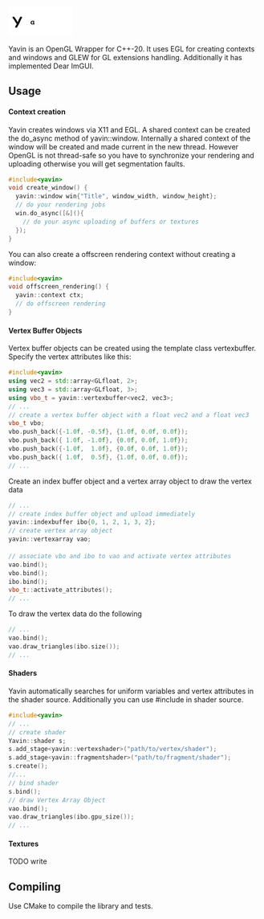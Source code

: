 ![alt text](https://raw.githubusercontent.com/SteveWolligandt/yavin/master/yavin.gif)

Yavin is an OpenGL Wrapper for C++-20.  It uses EGL for creating contexts and
windows and GLEW for GL extensions handling. Additionally it has implemented
Dear ImGUI.

## Usage
#### Context creation
Yavin creates windows via X11 and EGL. A shared context can be created the
do_async method of yavin::window. Internally a shared context of the window
will be created and made current in the new thread. However OpenGL is not
thread-safe so you have to synchronize your rendering and uploading otherwise
you will get segmentation faults.

``` cpp
#include<yavin>
void create_window() {
  yavin::window win{"Title", window_width, window_height};
  // do your rendering jobs
  win.do_async([&](){
    // do your async uploading of buffers or textures
  });
}
```

You can also create a offscreen rendering context without creating a window:
``` cpp
#include<yavin>
void offscreen_rendering() {
  yavin::context ctx;
  // do offscreen rendering
}
```

#### Vertex Buffer Objects
Vertex buffer objects can be created using the template class vertexbuffer.
Specify the vertex attributes like this:

``` cpp
#include<yavin>
using vec2 = std::array<GLfloat, 2>;
using vec3 = std::array<GLfloat, 3>;
using vbo_t = yavin::vertexbuffer<vec2, vec3>;
// ...
// create a vertex buffer object with a float vec2 and a float vec3
vbo_t vbo;
vbo.push_back({-1.0f, -0.5f}, {1.0f, 0.0f, 0.0f});
vbo.push_back({ 1.0f, -1.0f}, {0.0f, 0.0f, 1.0f});
vbo.push_back({-1.0f,  1.0f}, {0.0f, 0.0f, 1.0f});
vbo.push_back({ 1.0f,  0.5f}, {1.0f, 0.0f, 0.0f});
// ...
```

Create an index buffer object and a vertex array object to draw the vertex data
``` cpp
// ...
// create index buffer object and upload immediately
yavin::indexbuffer ibo{0, 1, 2, 1, 3, 2};
// create vertex array object
yavin::vertexarray vao;

// associate vbo and ibo to vao and activate vertex attributes
vao.bind();
vbo.bind();
ibo.bind();
vbo_t::activate_attributes();
// ...
``` 
To draw the vertex data do the following
``` cpp
// ...
vao.bind();
vao.draw_triangles(ibo.size());
// ...
``` 

#### Shaders
Yavin automatically searches for uniform variables and vertex attributes in the shader source. Additionally you can use #include in shader source.

``` cpp
#include<yavin>
// ...
// create shader
Yavin::shader s;
s.add_stage<yavin::vertexshader>("path/to/vertex/shader");
s.add_stage<yavin::fragmentshader>("path/to/fragment/shader");
s.create();
//...
// bind shader
s.bind();
// draw Vertex Array Object
vao.bind();
vao.draw_triangles(ibo.gpu_size());
// ...
``` 
#### Textures
TODO write

## Compiling
Use CMake to compile the library and tests.
